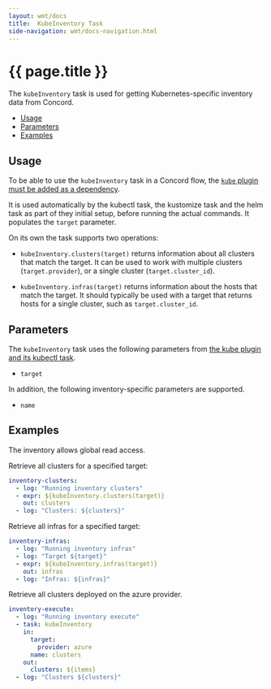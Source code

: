 ```yaml
---
layout: wmt/docs
title:  KubeInventory Task
side-navigation: wmt/docs-navigation.html
---
```


# {{ page.title }}

The `kubeInventory` task is used for getting Kubernetes-specific inventory
data from Concord. 

- [Usage](#usage)
- [Parameters](#parameters)
- [Examples](#examples)

## Usage

To be able to use the `kubeInventory` task in a Concord flow, the
[`kube` plugin must be added as a dependency](./kubectl.html#usage).

It is used automatically by the kubectl task, the kustomize task and the helm
task as part of they initial setup, before running the actual commands. It
populates the `target` parameter.

On its own the task supports two operations:

- `kubeInventory.clusters(target)` returns information about all clusters that
    match the target. It can be used to work with multiple clusters
    (`target.provider`), or a single cluster (`target.cluster_id`).

- `kubeInventory.infras(target)` returns information about the hosts that
    match the target. It should typically be used with a target that returns
    hosts for a single cluster, such as `target.cluster_id`.


## Parameters

The `kubeInventory` task uses the following parameters from 
[the kube plugin and its kubectl task](./kubectl.html#).

- `target`

In addition, the following inventory-specific parameters are supported. 

- `name`

<a name="#examples">

## Examples

The inventory allows global read access.

Retrieve all clusters for a specified target:

```yaml
inventory-clusters:
  - log: "Running inventory clusters"
  - expr: ${kubeInventory.clusters(target)}
    out: clusters
  - log: "Clusters: ${clusters}"
```

Retrieve all infras for a specified target:

```yaml
inventory-infras:
  - log: "Running inventory infras"
  - log: "Target ${target}"
  - expr: ${kubeInventory.infras(target)}
    out: infras
  - log: "Infras: ${infras}"
```

Retrieve all clusters deployed on the azure provider.

```yaml
inventory-execute:
  - log: "Running inventory execute"
  - task: kubeInventory
    in:
      target:
        provider: azure
      name: clusters
    out:
      clusters: ${items}
  - log: "Clusters ${clusters}"
```

